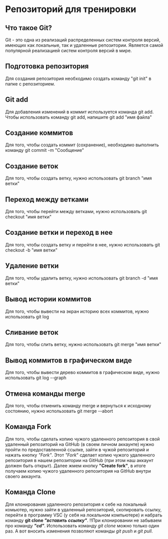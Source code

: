 # Репозиторий для тренировки

## Что такое Git?
Git - это одна из реализаций распределенных систем контроля версий, имеющих как локальные, так и удаленные репозитории. 
Является самой популярной реализацией систем контроля версий в мире.

## Подготовка репозитория
Для создания репозитория необходимо создать команду "git init" в папке с репозиторием.

## Git add
Для добавления изменений в коммит используется команда git add. Чтобы использовать команду git add, напишите git add "имя файла"

## Создание коммитов
Для того, чтобы создать коммит (сохранение), необходимо выполнить команду git commit -m "Сообщение"

## Создание веток
Для того, чтобы создать ветку, нужно использовать git branch "имя ветки"

## Переход между ветками
Для того, чтобы перейти между ветками, нужно использовать git checkout "имя ветки"

## Создание ветки и переход в нее
Для того, чтобы создать ветку и перейти в нее, нужно использовать git checkout -b "имя ветки"

## Удаление ветки
Для того, чтобы удалить ветку, нужно использовать git branch -d "имя ветки"

## Вывод истории коммитов
Для того, чтобы вывести на экран историю всех коммитов, нужно использовать git log

## Cливание веток
Для того, чтобы слить ветку, нужно использовать git merge "имя ветки"

## Вывод коммитов в графическом виде
Для того, чтобы вывести дерево коммитов в графическом виде, нужно использовать git log --graph

## Отмена команды merge
Для того, чтобы отменить команду merge и вернуться к исходному состоянию, нужно использовать git merge --abort

## Команда Fork
Для того, чтобы сделать копию чужого удаленного репозитория в свой удаленный репозиторий на GitHub (в своем личном аккаунте) нужно пройти по предоставленной ссылке, зайти в чужой репозиторий и нажать кнопку _"Fork"_. Этот _"Fork_" сделает копию чужого удаленного репозитория в нашем репозитории на GitHub (при этом наш аккаунт должен быть открыт). 
Далее жмем кнопку **"Create fork"**, в итоге получаем копию чужого удаленного репозитория на GitHub внутри своего аккаунта.

## Команда Clone
Для клонирования удаленного репозитория к себе на локальный комьютер, нужно зайти в удаленный репозиторий, скопировать ссылку, перейти в программу VSC (у себя на локальном компьютере) и набрать команду **git clone _"вставить ссылку"_**. 
!!При клонировании не забываем про команду _**"cd"**_. Использовать команду _git clone_ можно только один раз. А вот вносить изменения позволяют команды _git push_ и _git pull_.